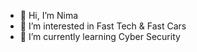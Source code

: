 - 👋 Hi, I’m Nima
- 👀 I’m interested in Fast Tech & Fast Cars
- 🌱 I’m currently learning Cyber Security

<!---
n-faro/n-faro is a ✨ special ✨ repository because its `README.md` (this file) appears on your GitHub profile.
You can click the Preview link to take a look at your changes.
--->
